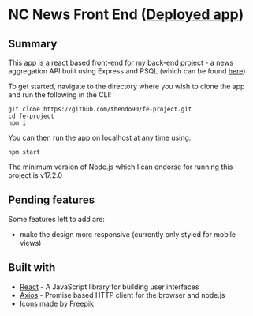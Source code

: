 # NC News Front End ([Deployed app](https://toms-nc-news-api.netlify.app/))

## Summary

This app is a react based front-end for my back-end project - a news aggregation API built using Express and PSQL (which can be found [here](https://github.com/thendo90/hosting-nc-news-api))

To get started, navigate to the directory where you wish to clone the app and run the following in the CLI:

```
git clone https://github.com/thendo90/fe-project.git
cd fe-project
npm i
```

You can then run the app on localhost at any time using:

```
npm start
```

The minimum version of Node.js which I can endorse for running this project is v17.2.0

## Pending features

Some features left to add are:

- make the design more responsive (currently only styled for mobile views)

## Built with

- [React](https://reactjs.org/) - A JavaScript library for building user interfaces
- [Axios](https://axios-http.com/) - Promise based HTTP client for the browser and node.js
- [Icons made by Freepik](https://www.flaticon.com/authors/freepik)
